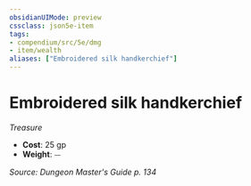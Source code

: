 ```yaml
---
obsidianUIMode: preview
cssclass: json5e-item
tags:
- compendium/src/5e/dmg
- item/wealth
aliases: ["Embroidered silk handkerchief"]
---
```

# Embroidered silk handkerchief
*Treasure*  

- **Cost**: 25 gp
- **Weight**: ⏤

*Source: Dungeon Master's Guide p. 134*